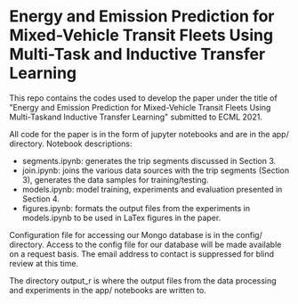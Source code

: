 # Energy and Emission Prediction for Mixed-Vehicle Transit Fleets Using Multi-Task and Inductive Transfer Learning
This repo contains the codes used to develop the paper under the title of "Energy and Emission Prediction for Mixed-Vehicle Transit Fleets Using Multi-Taskand Inductive Transfer Learning" submitted to ECML 2021.

All code for the paper is in the form of jupyter notebooks and are in the app/ directory. Notebook descriptions:

* segments.ipynb: generates the trip segments discussed in Section 3.
* join.ipynb: joins the various data sources with the trip segments (Section 3), generates the data samples for training/testing.
* models.ipynb: model training, experiments and evaluation presented in Section 4.
* figures.ipynb: formats the output files from the experiments in models.ipynb to be used in LaTex figures in the paper.

Configuration file for accessing our Mongo database is in the config/ directory. Access to the config file for our database will be made available on a request basis. The email address to contact
is suppressed for blind review at this time.

The directory output_r is where the output files from the data processing and experiments in the app/ notebooks are written to.